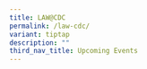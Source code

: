 ```yaml
---
title: LAW@CDC
permalink: /law-cdc/
variant: tiptap
description: ""
third_nav_title: Upcoming Events
---
```

